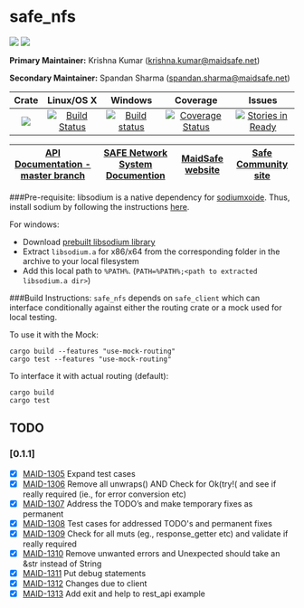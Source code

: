 # safe_nfs

[![](https://img.shields.io/badge/Project%20SAFE-Approved-green.svg)](http://maidsafe.net/applications) [![](https://img.shields.io/badge/License-GPL3-green.svg)](https://github.com/maidsafe/safe_nfs/blob/master/COPYING)

**Primary Maintainer:**     Krishna Kumar (krishna.kumar@maidsafe.net)

**Secondary Maintainer:**   Spandan Sharma (spandan.sharma@maidsafe.net)

|Crate|Linux/OS X|Windows|Coverage|Issues|
|:---:|:--------:|:-----:|:------:|:----:|
|[![](http://meritbadge.herokuapp.com/safe_nfs)](https://crates.io/crates/safe_nfs)|[![Build Status](https://travis-ci.org/maidsafe/safe_nfs.svg?branch=master)](https://travis-ci.org/maidsafe/safe_nfs)|[![Build status](https://ci.appveyor.com/api/projects/status/tg0kg4bnkyh6lm48/branch/master?svg=true)](https://ci.appveyor.com/project/MaidSafe-QA/safe-nfs/branch/master)|[![Coverage Status](https://coveralls.io/repos/maidsafe/safe_nfs/badge.svg)](https://coveralls.io/r/maidsafe/safe_nfs)|[![Stories in Ready](https://badge.waffle.io/maidsafe/safe_nfs.png?label=ready&title=Ready)](https://waffle.io/maidsafe/safe_nfs)|

| [API Documentation - master branch](http://maidsafe.net/safe_nfs/master/) | [SAFE Network System Documention](http://systemdocs.maidsafe.net) | [MaidSafe website](http://maidsafe.net) | [Safe Community site](https://forum.safenetwork.io) |
|:------:|:-------:|:-------:|:-------:|

###Pre-requisite:
libsodium is a native dependency for [sodiumxoide](https://github.com/dnaq/sodiumoxide). Thus, install sodium by following the instructions [here](http://doc.libsodium.org/installation/index.html).

For windows:

- Download [prebuilt libsodium library](https://download.libsodium.org/libsodium/releases/libsodium-1.0.2-mingw.tar.gz)
- Extract `libsodium.a` for x86/x64 from the corresponding folder in the archive to your local filesystem
- Add this local path to `%PATH%`. (`PATH=%PATH%;<path to extracted libsodium.a dir>`)

###Build Instructions:
`safe_nfs` depends on `safe_client` which can interface conditionally against either the routing crate or a mock used for local testing.

To use it with the Mock:
```
cargo build --features "use-mock-routing"
cargo test --features "use-mock-routing"
```

To interface it with actual routing (default):
```
cargo build
cargo test
```

## TODO

### [0.1.1]
- [X] [MAID-1305](https://maidsafe.atlassian.net/browse/MAID-1305) Expand test cases
- [X] [MAID-1306](https://maidsafe.atlassian.net/browse/MAID-1306) Remove all unwraps() AND Check for Ok(try!( and see if really required (ie., for error conversion etc)
- [X] [MAID-1307](https://maidsafe.atlassian.net/browse/MAID-1307) Address the TODO’s and make temporary fixes as permanent
- [X] [MAID-1308](https://maidsafe.atlassian.net/browse/MAID-1308) Test cases for addressed TODO's and permanent fixes
- [X] [MAID-1309](https://maidsafe.atlassian.net/browse/MAID-1309) Check for all muts (eg., response_getter etc) and validate if really required
- [X] [MAID-1310](https://maidsafe.atlassian.net/browse/MAID-1310) Remove unwanted errors and Unexpected should take an &str instead of String
- [X] [MAID-1311](https://maidsafe.atlassian.net/browse/MAID-1311) Put debug statements
- [X] [MAID-1312](https://maidsafe.atlassian.net/browse/MAID-1312) Changes due to client
- [X] [MAID-1313](https://maidsafe.atlassian.net/browse/MAID-1313) Add exit and help to rest_api example
